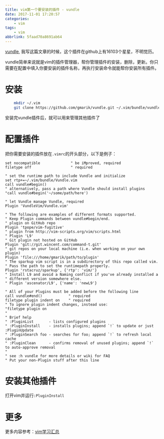 ```yaml
---
title: vim第一个要安装的插件 - vundle
date: 2017-11-01 17:20:57
categories:
    - vim
tags:
    - vim
abbrlink: 5faad70a8691ab64
---
```


[vundle](https://github.com/VundleVim/Vundle.vim), 我写这篇文章的时候，这个插件在github上有16103个星星，不明觉历。

vundle简单来说就是vim的插件管理器，帮你管理插件的安装，删除，更新。你只需要在配置中填入你要安装的插件名称，再执行安装命令就能帮你安装所有插件。

# 安装

```sh
    mkdir ~/.vim
    git clone https://github.com/gmarik/vundle.git ~/.vim/bundle/vundle
```

安装完vundle插件后，就可以用来管理其他插件了

# 配置插件

把你需要安装的插件放在`.vimrc`的开头部分，以下是例子：

```vim
set nocompatible              " be iMproved, required
filetype off                  " required

" set the runtime path to include Vundle and initialize
set rtp+=~/.vim/bundle/Vundle.vim
call vundle#begin()
" alternatively, pass a path where Vundle should install plugins
"call vundle#begin('~/some/path/here')

" let Vundle manage Vundle, required
Plugin 'VundleVim/Vundle.vim'

" The following are examples of different formats supported.
" Keep Plugin commands between vundle#begin/end.
" plugin on GitHub repo
Plugin 'tpope/vim-fugitive'
" plugin from http://vim-scripts.org/vim/scripts.html
" Plugin 'L9'
" Git plugin not hosted on GitHub
Plugin 'git://git.wincent.com/command-t.git'
" git repos on your local machine (i.e. when working on your own plugin)
Plugin 'file:///home/gmarik/path/to/plugin'
" The sparkup vim script is in a subdirectory of this repo called vim.
" Pass the path to set the runtimepath properly.
Plugin 'rstacruz/sparkup', {'rtp': 'vim/'}
" Install L9 and avoid a Naming conflict if you've already installed a
" different version somewhere else.
" Plugin 'ascenator/L9', {'name': 'newL9'}

" All of your Plugins must be added before the following line
call vundle#end()            " required
filetype plugin indent on    " required
" To ignore plugin indent changes, instead use:
"filetype plugin on
"
" Brief help
" :PluginList       - lists configured plugins
" :PluginInstall    - installs plugins; append `!` to update or just :PluginUpdate
" :PluginSearch foo - searches for foo; append `!` to refresh local cache
" :PluginClean      - confirms removal of unused plugins; append `!` to auto-approve removal
"
" see :h vundle for more details or wiki for FAQ
" Put your non-Plugin stuff after this line
```

# 安装其他插件 

打开vim并运行`:PluginInstall`

# 更多

更多内容参考：[vim学习汇总](http://www.wangjinle.com/posts/9a88772f17a949d5.html)
